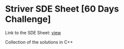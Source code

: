# Striver SDE Sheet [60 Days Challenge]

Link to the SDE Sheet: [view](https://takeuforward.org/interviews/strivers-sde-sheet-top-coding-interview-problems/)

Collection of the solutions in C++
